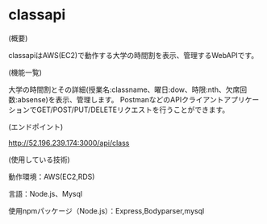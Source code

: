 # classapi

(概要)

classapiはAWS(EC2)で動作する大学の時間割を表示、管理するWebAPIです。


(機能一覧)

大学の時間割とその詳細(授業名:classname、曜日:dow、時限:nth、欠席回数:absense)を表示、管理します。
PostmanなどのAPIクライアントアプリケーションでGET/POST/PUT/DELETEリクエストを行うことができます。


(エンドポイント)

http://52.196.239.174:3000/api/class


(使用している技術)

動作環境：AWS(EC2,RDS)

言語：Node.js、Mysql

使用npmパッケージ（Node.js）：Express,Bodyparser,mysql
